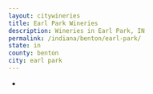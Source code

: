 ```yaml
---
layout: citywineries
title: Earl Park Wineries
description: Wineries in Earl Park, IN
permalink: /indiana/benton/earl-park/
state: in
county: benton
city: earl park
---
```

-
